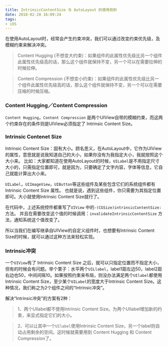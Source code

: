 ```yaml
---
title: IntrinsicContentSize 与 AutoLayout 的使用剖析
date: 2018-02-28 16:09:24
tags:
- iOS
---
```


在使用AutoLayout时，经常会产生约束冲突，我们可以通过改变约束优先级，及模糊约束来解决冲突。

<!--more-->

> Content Hugging (不想变大约束)：如果组件的此属性优先级比另一个组件此属性优先级高的话，那么这个组件就保持不变，另一个可以在需要拉伸的时候拉伸。

> Content Compression (不想变小约束)：如果组件的此属性优先级比另一个组件此属性优先级高的话，那么这个组件就保持不变，另一个可以在需要压缩的时候压缩。

### Content Hugging／Content Compression

`Content Hugging`，`Content Compression` 是两个UIView自带的模糊约束，而这两个约束存在的条件则是UIView必须指定了 Intrinsic Content Size。

### Intrinsic Contenet Size

Intrinsic Content Size：固有大小。顾名思义，在AutoLayout中，它作为UIView的属性，意思就是说我知道自己的大小，如果你没有为我指定大小，我就按照这个大小来。 比如：大家都知道在使用AutoLayout的时候，`UILabel`是不用指定尺寸大小的，只需指定位置即可，就是因为，只要确定了文字内容，字体等信息，它自己就能计算出大小来。

`UILabel`，`UIImageView`，`UIButton`等这些组件及某些包含它们的系统组件都有 Intrinsic Content Size 属性。 也就是说，遇到这些组件，你只需要为其指定位置即可。大小就使用Intrinsic Content Size就行了。

在代码中，上述系统控件都重写了`UIView` 中的`-(CGSize)intrinsicContentSize:` 方法。 并且在需要改变这个值的时候调用：`invalidateIntrinsicContentSize` 方法，通知系统这个值改变了。

所以当我们在编写继承自UIView的自定义组件时，也想要有Intrinsic Content Size的时候，就可以通过这种方法来轻松实现。

### Intrinsic冲突

一个`UIView`有了 Intrinsic Content Size 之后，就可以只指定位置而不指定大小，但有的时候会有问题。举个栗子：水平两个`UILlabel`，label1距左边50，label2距右边也50，中间间隔10。如果按照约束来布局，则没办法满足两个`UIlabel`都使用 Intrinsic Content Size，至少某个`UILabel`的宽度大于Intrinsic Content Size。这种情况，我们称之为2个组件之间的“Intrinsic冲突”。

解决“Intrinsic冲突”的方案有2种：

> 1、两个UIlabel都不使用Intrinsic Content Size。为两个UIlabel增加新的约束，来显式指定它们的大小。

> 2、可以让其中一个`UIlabel`使用Intrinsic Content Size，另一个label则自动占用剩余的空间。这时候就需要用到 Content Hugging 和 Content Compression了。
